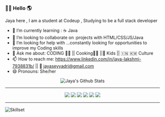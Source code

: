 ### 🙏🏼 Hello 🌎

Jaya here , I am a student at Codeup , Studying to be a full stack developer

<!--
**jayaseyyadri/jayaseyyadri** is a ✨ _special_ ✨ repository because its `README.md` (this file) appears on your GitHub profile.
-->

- 🌱 I’m currently learning : ☕️ Java
- 👯 I’m looking to collaborate on :projects with HTML/CSS/JS/Java
- 🤔 I’m looking for help with ...constantly looking for opportunities to improve my Coding skills
- 💬 Ask me about: CODING 👩‍💻 || Cooking👩‍🍳 ||👧 Kids || 🇮🇳 🇰🇼 Culture
- 📫 How to reach me: https://www.linkedin.com/in/jaya-lakshmi-7938831b/ || 📩 jayaseyyadri@gmail.com
- 😄 Pronouns: She/her

<div align="center">	<div align="center">
<img align="center" src="https://github-readme-stats.vercel.app/api?username=jayaseyyadri&include_all_commits=true&count_private=true&show_icons=true&line_height=20&title_color=FF1493&icon_color=2234AE&text_color=D3D3D3&bg_color=0,000000,130F40" alt="Jaya's Github Stats">
<hr>
  
  <img src="https://img.shields.io/badge/javascript%20-%23323330.svg?&style=for-the-badge&logo=javascript&logoColor=%23F7DF1E"/>
  <img src="https://img.shields.io/badge/html5%20-%23E34F26.svg?&style=for-the-badge&logo=html5&logoColor=white"/>
  <img src="https://img.shields.io/badge/css3%20-%231572B6.svg?&style=for-the-badge&logo=css3&logoColor=white"/>
  <img src="https://img.shields.io/badge/java-%23ED8B00.svg?&style=for-the-badge&logo=java&logoColor=white"/>
  <img src="https://img.shields.io/badge/jquery%20-%230769AD.svg?&style=for-the-badge&logo=jquery&logoColor=white"/>
<img src="https://img.shields.io/badge/github%20-%23121011.svg?&style=for-the-badge&logo=github&logoColor=white"/>
  <hr>
  <div align=left>
<img src ="https://github-readme-stats.vercel.app/api/top-langs/?username=jayaseyyadri&title_color=FF1493&icon_color=2234AE&text_color=D3D3D3&bg_color=0,000000,130F40&line_height=20" alt="Skillset">
</div>
